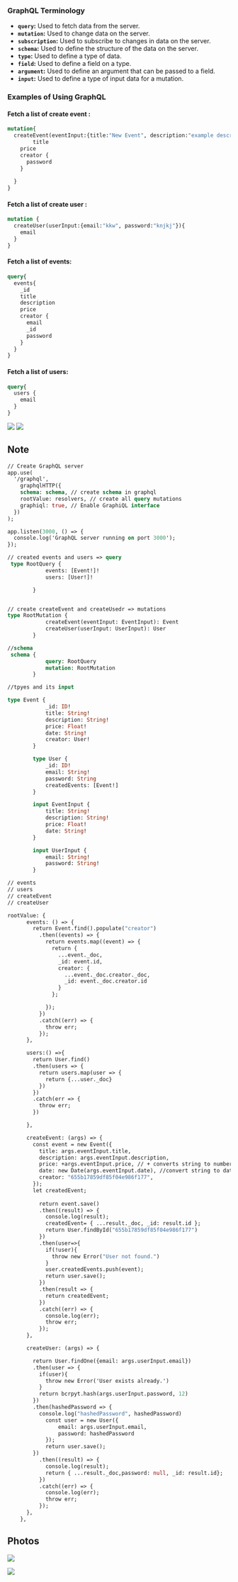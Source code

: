 ### GraphQL Terminology

- **`query`:** Used to fetch data from the server.
- **`mutation`:** Used to change data on the server.
- **`subscription`:** Used to subscribe to changes in data on the server.
- **`schema`:** Used to define the structure of the data on the server.
- **`type`:** Used to define a type of data.
- **`field`:** Used to define a field on a type.
- **`argument`:** Used to define an argument that can be passed to a field.
- **`input`:** Used to define a type of input data for a mutation.


### Examples of Using GraphQL

#### Fetch a list of create event :
```graphql
mutation{
  createEvent(eventInput:{title:"New Event", description:"example description", price:90.12,date:"2023-11-21T03:35:35.750Z"}){
		title
    price
    creator {
      password
    }
    
  }
}
```

#### Fetch a list of create user :
```graphql
mutation {
  createUser(userInput:{email:"kkw", password:"knjkj"}){
    email
  }
}

```



#### Fetch a list of events:
```graphql
query{
  events{
    _id
    title
    description
    price
    creator {
      email
      _id
      password
    }
  }
}
```

#### Fetch a list of users:
```graphql
query{
  users {
    email
  }
}
```
![](https://res.cloudinary.com/dj76d2css/image/upload/v1700547786/chrome_rwFXx7Duvk_ba3zee.png)
![](https://res.cloudinary.com/dj76d2css/image/upload/v1700547794/chrome_ZSldfCrfRY_xdkj68.png)

## Note

```graphql
// Create GraphQL server
app.use(
  '/graphql',
    graphqlHTTP({
    schema: schema, // create schema in graphql
    rootValue: resolvers, // create all query mutations 
    graphiql: true, // Enable GraphiQL interface
  })
);

app.listen(3000, () => {
  console.log('GraphQL server running on port 3000');
});


```

```graphql
// created events and users => query 
 type RootQuery {
            events: [Event!]!
            users: [User!]!

        }


// create createEvent and createUsedr => mutations
type RootMutation {
            createEvent(eventInput: EventInput): Event
            createUser(userInput: UserInput): User
        }

//schema 
 schema {
            query: RootQuery
            mutation: RootMutation
        }

```

```graphql
//tpyes and its input 

type Event {
            _id: ID!
            title: String!
            description: String!
            price: Float!
            date: String!
            creator: User!
        }

        type User {
            _id: ID!
            email: String!
            password: String
            createdEvents: [Event!] 
        }

        input EventInput {
            title: String!
            description: String!
            price: Float!
            date: String!
        }

        input UserInput {
            email: String!
            password: String!
        }

```

```graphql
// events
// users
// createEvent
// createUser

rootValue: {
      events: () => {
        return Event.find().populate("creator")
          .then((events) => {
            return events.map((event) => {
              return { 
                ...event._doc, 
                _id: event.id, 
                creator: {
                  ...event._doc.creator._doc,
                  _id: event._doc.creator.id
                }
              };

            });
          })
          .catch((err) => {
            throw err;
          });
      },

      users:() =>{
        return User.find()
        .then(users => {
          return users.map(user => {
            return {...user._doc}
          })
        })
        .catch(err => {
          throw err;
        })

      },

      createEvent: (args) => {
        const event = new Event({
          title: args.eventInput.title,
          description: args.eventInput.description,
          price: +args.eventInput.price, // + converts string to number
          date: new Date(args.eventInput.date), //convert string to date
          creator: "655b17859df85f04e986f177",
        });
        let createdEvent;
        
          return event.save()
          .then((result) => {
            console.log(result);
            createdEvent= { ...result._doc, _id: result.id };
            return User.findById("655b17859df85f04e986f177")
          })
          .then(user=>{
            if(!user){
              throw new Error("User not found.")
            }
            user.createdEvents.push(event);
            return user.save();
          })
          .then(result => {
            return createdEvent;
          })
          .catch((err) => {
            console.log(err);
            throw err;
          });
      },

      createUser: (args) => {

        return User.findOne({email: args.userInput.email})
        .then(user => {
          if(user){
            throw new Error('User exists already.')
          }
          return bcrpyt.hash(args.userInput.password, 12)
        })
        .then(hashedPassword => {
          console.log("hashedPassword", hashedPassword)
            const user = new User({
                email: args.userInput.email,
                password: hashedPassword
            });
            return user.save();
        }) 
          .then((result) => {
            console.log(result);
            return { ...result._doc,password: null, _id: result.id};
          })
          .catch((err) => {
            console.log(err);
            throw err;
          });
      },
    },


```
## Photos

![](https://res.cloudinary.com/dj76d2css/image/upload/v1700546871/69809f49-3a37-4933-b14c-cd2ef3b13b1d_zekmyf.jpg)

![](https://res.cloudinary.com/dj76d2css/image/upload/v1700547154/Code_bmHCfm7S0j_fleegr.png)
